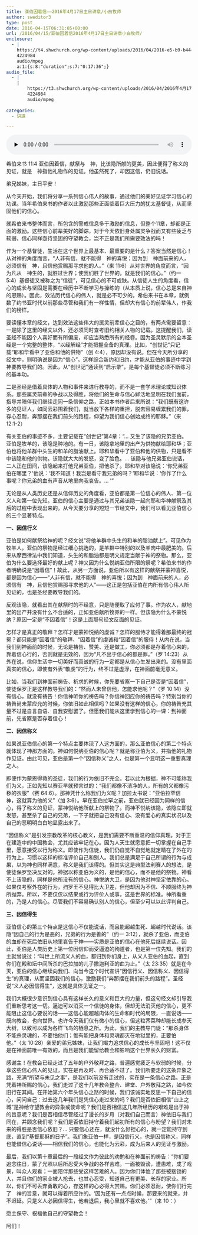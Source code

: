 ```yaml
---
title: 亚伯因着信——2016年4月17日主日讲章/小白牧师
author: sweditor3
type: post
date: 2016-04-15T06:31:05+00:00
url: /2016/04/15/亚伯因着信2016年4月17日主日讲章小白牧师/
enclosure:
  - |
    https://t4.shwchurch.org/wp-content/uploads/2016/04/2016-e5-b9-b44-e6-9c-8817-e6-97-a5-e8-ae-b2-e9-81-93-e5-bd-95-e9-9f-b3.mp3
    4224984
    audio/mpeg
    a:1:{s:8:"duration";s:7:"0:17:36";}
audio_file:
  - |
    |
        https://t3.shwchurch.org/wp-content/uploads/2016/04/2016年4月17日讲道录音.mp3
        4224984
        audio/mpeg
        
categories:
  - 讲道

---
```

<audio class="wp-audio-shortcode" id="audio-13732-530" preload="none" style="width: 100%;" controls="controls"><source type="audio/mpeg" src="http://t5.shwchurch.org/wp-content/uploads/2016/04/2016-e5-b9-b44-e6-9c-8817-e6-97-a5-e8-ae-b2-e9-81-93-e5-bd-95-e9-9f-b3.mp3?_=530" /><http://t5.shwchurch.org/wp-content/uploads/2016/04/2016-e5-b9-b44-e6-9c-8817-e6-97-a5-e8-ae-b2-e9-81-93-e5-bd-95-e9-9f-b3.mp3></audio> 

希伯来书 11:4 亚伯因着信，献祭与　神，比该隐所献的更美，因此便得了称义的见证，就是　神指他礼物作的见证。他虽然死了，却因这信，仍旧说话。

弟兄姊妹，主日平安！

从今天开始，我们将分享一系列信心伟人的故事，通过他们的美好见证学习信心的功课。当年希伯来书的作者以此激励那些正面临着巨大压力的犹太基督徒，从而坚固他们的信心。

就希伯来书整体而言，所包含的警戒信息多于激励的信息，但整个11章，却都是正面的激励。这些信心前辈美好的脚踪，对于今天依旧身处属灵争战而又有些疲乏与软弱，信心同样亟待坚固的守望教会，岂不正是我们所需要效法的吗！

作为一个基督徒，生活在这个世界上最基本、最重要的是什么？答案当然是信心！从对神的角度而言，“人非有信，就不能得　神的喜悦；因为到　神面前来的人，必须信有　神，且信他赏赐那寻求他的人。”（来 11:6）从对世界的角度而言，“因为凡从　神生的，就胜过世界；使我们胜了世界的，就是我们的信心。”（约一 5:4）基督徒又被称之为“信徒”，可见信心的不可或缺。从信徒人生的角度看，信心的成长与坚固是需要在经历中不断学习与操练的（从本质上说，信心总是来自神的恩赐）。因此，效法历代信心的伟人，就是必不可少的。希伯来书在本章，就例数了约书亚时代以前那些尽管和我们有一样性情，但却大有信心的前辈伟人，作我们的榜样。

要读懂本章的经文，达到效法这些伟大的属灵前辈信心之目的，有两点需要留意：一是除了这里的经文以外，还必须同时查考旧约相关人物的记载。这提醒我们，读圣经不能因个人喜好而有所偏废，却应当熟悉所有的经卷。因为圣灵默示的全本圣经是一个完整的整体，“以经解经”才能把握全备的真理。比如，“创世记”只记载“耶和华看中了亚伯和他的供物”（创 4:4），原因却没有说。但在今天所分享的经文中，则明确说是因为“信心”。这样综合新约和旧约，才能从亚伯的事迹中学到神要教导我们的。因此，从“创世记”通读到“启示录”，是每个基督徒必须不断练习的基本功。

二是圣经是借着具体的人物和事件来进行教导的，而不是一套学术理论或知识体系。那些属灵前辈的争战以及得胜，将他们的生命与信心鲜活地显明在我们面前，指导并陪伴我们继续走同一条信仰之路，正如本书作者后来所说：“我们既有这许多的见证人，如同云彩围着我们，就当放下各样的重担，脱去容易缠累我们的罪，存心忍耐，奔那摆在我们前头的路程，仰望为我们信心创始成终的耶稣。”（来 12:1-2）

有关亚伯的事迹不多，主要记载在“创世记”第4章：“… 又生了该隐的兄弟亚伯。亚伯是牧羊的，该隐是种地的。有一日，该隐拿地里的出产为供物献给耶和华；亚伯也将他羊群中头生的和羊的脂油献上。耶和华看中了亚伯和他的供物，只是看不中该隐和他的供物。该隐就大大的发怒，变了脸色。… 该隐与他兄弟亚伯说话，二人正在田间，该隐起来打他兄弟亚伯，把他杀了。耶和华对该隐说：‘你兄弟亚伯在哪里？’他说：‘我不知道！我岂是看守我兄弟的吗？’耶和华说：‘你作了什么事呢？你兄弟的血有声音从地里向我哀告。… ’”
  
无论是从人类历史还是从信仰历史的角度看，亚伯都是第一位信心的伟人、第一位义人和第一位先知。亚伯的信心主要是通过与其兄弟该隐一起向耶和华神献祭及其后的过程中表现出来的。从今天要分享的短短一节经文中，我们可以看见亚伯信心的三个显著特点。

**一、因信行义**

亚伯是如何献祭给神的呢？经文说“将他羊群中头生的和羊的脂油献上”。可见作为牧羊人，亚伯的祭物是经过细心挑选的，是羊群中特别的以及羊肉中最肥美的。后来从摩西律法中我们知道，头生的和脂油都是明文规定当献于神的祭物。那么，亚伯为什么要选择最好的献上呢？神又因为什么悦纳亚伯所限的祭呢？希伯来书的作者明确说是“因着信”！故此，从另一方面说，亚伯所以有这样的献祭并蒙神喜悦，都是因为信心——“人非有信，就不能得　神的喜悦；因为到　神面前来的人，必须信有　神，且信他赏赐那寻求他的人”——这正是包括亚伯在内所有信心伟人所见证的，也是圣经要教导我们的。

反观该隐，就看出其在献祭时的不经意，只是随便取了应付了事。作为农人，献地里的出产并没有什么不合适的，正如亚伯献所牧养的一样。但该隐为什么不蒙悦纳？原因一定是“不因着信”！这是上面那句经文反面的见证。

怎样才是真正的敬拜？怎样才是蒙神悦纳的虔诚？怎样的服侍才能得着那最终的冠冕？都只能是“因着信”的敬拜、“因着信”的虔诚和“因着信”的服侍！从内在说，当我们到神面前的时候，无论是祷告、赞美、还是做工，你必须都是存着信心来的，靠着信心行的，否则就是无效的，因为“凡不出于信心的都是罪。”（罗 14:23）从外在说，信仰生活中一切美好而真诚的行为一定都是从信心生发出来的。没有里面真实的信心，即使有外表“敬虔”的行为，终不过是虚浮，在神面前毫无意义。

比如，当我们到神面前祷告、祈求的时候，你先要省察一下自己是否是“因着信”，使徒保罗正是这样教导我们的：“然而人未曾信他，怎能求他呢？”（罗 10:14）没有信心，就没有祷告！你信神听你的祷告吗？你信神回应你的祷告吗？特别当你的祷告尚未蒙应允的时候，你依旧如此相信吗？如果没有这样的信心，你的祷告充其量不过是自言自语、自我安慰罢了。但愿我们能从这里学到信心的一课：到神面前，先省察是否存着信心！

**二、因信称义**

如果说亚伯信心的第一个特点主要体现了人这方面的，那么亚伯信心的第二个特点就体现了神那方面的。神如何悦纳亚伯的信心呢？就是称亚伯为义，并指他的礼物作见证。由此可见，亚伯是第一个“因信称义”之人，也是第一个显明这一重要真理之人。

即便作为蒙恩得救的圣徒，我们的行为依旧不完全。若以此为根据，神不可能称我们为义，正如先知以赛亚早就预言过的：“我们都像不洁净的人，所有的义都像污秽的衣服”（赛 64:6）。那神凭什么称我们为义呢？加拉太书说：“亚伯拉罕信　神，这就算为他的义”（加 3:6）。早在亚伯拉罕之前，亚伯就已经因为同样的信心，得了称义的见证，蒙神悦纳他所献上的祭物了。而神不悦纳该隐，该隐立即就发怒，甚至杀了自己的兄弟，一下子就把自己没有信心、没有爱心的真实状况以及自己的恶明明白白地显露出来了。

“因信称义”是引发宗教改革的核心教义，是我们需要不断重温的信仰真理。对于正在建造中的中国教会，尤其应该牢记在心。因为人天生就愿意把一切掌握在自己手里，愿意接受以行为称义。即使作为信徒，我们仍自觉不自觉地就定睛在了外在的行为上，习惯以这样的标准评价自己和别人。我们总是满足于自己所谓的行为与成果，以为神也同样满意，称义是我们该得的。但其实这是典型法利赛人的想法，是使徒保罗坚决反对的。神据以称亚伯为义的，是他的信心，而不是他的祭物。神看不上该隐的，同样是他所没有的信心。神悦纳大卫，是因为他对神坚定依靠的心。如果仅考察外在的行为，扫罗王不见得比大卫差，但他却因为不信、不顺服终为神所抛弃。所以，不要仅仅以结果或行为评价人或事，这是世界的标准。神所看重的，乃是人的信心。尽管我们不容易确认别人的信心，但至少可以以此评判自己。

**三、因信得生**

亚伯信心的第三个特点是这信心不仅能说话，而且能超越生死、超越时代说话。该隐“因自己的行为是恶的，兄弟的行为是善的”（约一 3:12），就杀了亚伯，而亚伯的血却在死后依旧从地里哀告于神——实质是亚伯的信心在他死后继续说话。因此，亚伯是人类历史上第一位因信仰而受逼迫的殉道者，也是第一位先知。我们的主就曾说过：“叫世上所流义人的血，都归到你们身上，从义人亚伯的血起，直到你们在殿和坛中间所杀的巴拉加的儿子撒迦利亚的血为止。”（太 23:35）就是在今天，亚伯的信心继续向我们、向当今这个时代宣讲“因信行义、因信称义、因信得生”的真理，从而坚固我们的信心，激励我们“奔那摆在我们前头的路程”。圣经说“义人必因信得生”，这就是具体见证之一。

我们大概很少意识到信心具有这样长久的意义和巨大的力量，但这句经文却引导我们重新思考这一切。逼迫可以消灭一个信徒的身体，但却无法消灭他的信心，更不能阻止这信心要说的话——这信心能超越肉体的生命和时代的局限，一直说话——既向教会，也向世界。也许今天我们仅有微小的信心，但这粒荠菜种却能长成参天大树，以致可以成为各样飞鸟的栖息之所。为此，我们的主教导门徒：“那杀身体不能杀灵魂的，不要怕他们；惟有能把身体和灵魂都灭在地狱里的，正要怕他。”（太 10:28）亲爱的弟兄姊妹，让我们竭力追求信心的成长与坚固吧！这不仅是在神面前唯一有效的，而且是我们能留给教会和影响这个世界长久的财富。

感谢主！在教会已经走过了五年的户外敬拜之路，普遍感觉疲乏与软弱的时候，分享这些信心伟人的见证，实在是再及时、再合适不过了。我们所要走的这条异象之路，充满“所望与未见之事”，是我们以前没有走过的，实在是一条信心之路。正是凭着神所赐的信心，我们走过了这十几年教会整合、建堂、户外敬拜之路，如今依旧行在其间。在开始第六个年头信心之路的时候，我们该诚实地反思一下自己的信心，问问自己：过去这几年我们是凭信心走过来的吗？我们是否依旧相信“山上之城”是神给守望教会的异象或使命呢？我们是否相信这几年所经历的艰难是出于神的旨意呢？我们是否相信尽管经过了漫长的岁月（对我们自己而言）神依旧与我们同在，并顾念我们呢？我们是否依旧持守着我们起初所有的信心与盼望？我们对未来的得胜是否信心依旧？… 只要信心还在，就没什么好担心的，就一定能持守到底，直到“基督耶稣的日子”。我们象亚伯一样，是因信行义，也是因信称义，同样也能借信心说话——相信我们的信心，也能化为云彩，成为后来人的见证与激励。

最后，我们以第十章最后的一段经文作为彼此的劝勉和在神面前的祷告：“你们要追念往日，蒙了光照以后所忍受大争战的各样苦难。一面被毁谤，遭患难，成了戏景，叫众人观看；一面陪伴那些受这样苦难的人。因为你们体恤了那些被捆锁的人，并且你们的家业被人抢去，也甘心忍受，知道自己有更美、长存的家业。所以，你们不可丢弃勇敢的心，存这样的心必得大赏赐。你们必须忍耐，使你们行完了　神的旨意，就可以得着所应许的。‘因为还有一点点时候，那要来的就来，并不迟延。只是义人必因信得生，他若退后，我心里就不喜欢他。’”（来 10：）

愿主保守、祝福他自己的守望教会！
  
阿们！

&nbsp;

&nbsp;